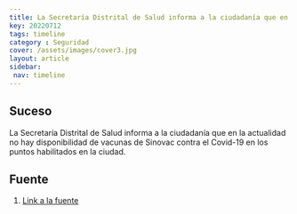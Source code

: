 ```yaml
---
title: La Secretaría Distrital de Salud informa a la ciudadanía que en la actualidad no hay disponibilidad de vacunas de Sinovac contra el Covid-19
key: 20220712
tags: timeline
category : Seguridad
cover: /assets/images/cover3.jpg
layout: article
sidebar:
 nav: timeline
---
```


## Suceso
La Secretaría Distrital de Salud informa a la ciudadanía que en la actualidad no hay disponibilidad de vacunas de Sinovac contra el Covid-19 en los puntos habilitados en la ciudad.
## Fuente
1. [Link a la fuente](https://twitter.com/SectorSalud/status/1546893408052166656)
